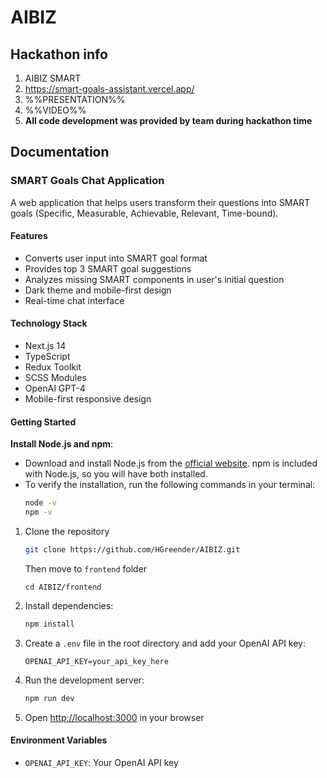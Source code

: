 # AIBIZ

## Hackathon info
1. AIBIZ SMART
2. https://smart-goals-assistant.vercel.app/
3. %%PRESENTATION%%
4. %%VIDEO%%
5. **All code development was provided by team during hackathon time**

## Documentation
### SMART Goals Chat Application

A web application that helps users transform their questions into SMART goals (Specific, Measurable, Achievable, Relevant, Time-bound).

#### Features

- Converts user input into SMART goal format
- Provides top 3 SMART goal suggestions
- Analyzes missing SMART components in user's initial question
- Dark theme and mobile-first design
- Real-time chat interface

#### Technology Stack

- Next.js 14
- TypeScript
- Redux Toolkit
- SCSS Modules
- OpenAI GPT-4
- Mobile-first responsive design

#### Getting Started

**Install Node.js and npm**:

- Download and install Node.js from the [official website](https://nodejs.org/). npm is included with Node.js, so you will have both installed.
- To verify the installation, run the following commands in your terminal:
  ```bash
  node -v
  npm -v
  ```

1. Clone the repository

   ```bash
   git clone https://github.com/HGreender/AIBIZ.git
   ```

   Then move to `frontend` folder

   ```
   cd AIBIZ/frontend
   ```

2. Install dependencies:

   ```bash
   npm install
   ```

3. Create a `.env` file in the root directory and add your OpenAI API key:

   ```
   OPENAI_API_KEY=your_api_key_here
   ```

4. Run the development server:
   ```bash
   npm run dev
   ```
5. Open [http://localhost:3000](http://localhost:3000) in your browser

#### Environment Variables

- `OPENAI_API_KEY`: Your OpenAI API key

